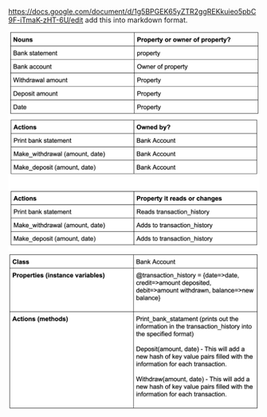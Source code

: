 https://docs.google.com/document/d/1g5BPGEK65yZTR2ggREKkuieo5pbC9F-iTmaK-zHT-6U/edit
add this into markdown format.

![](assets/domain_modelling-f5d21af9.png)
![](assets/domain_modelling-a10d6e87.png)
![](assets/domain_modelling-6c982c87.png)
